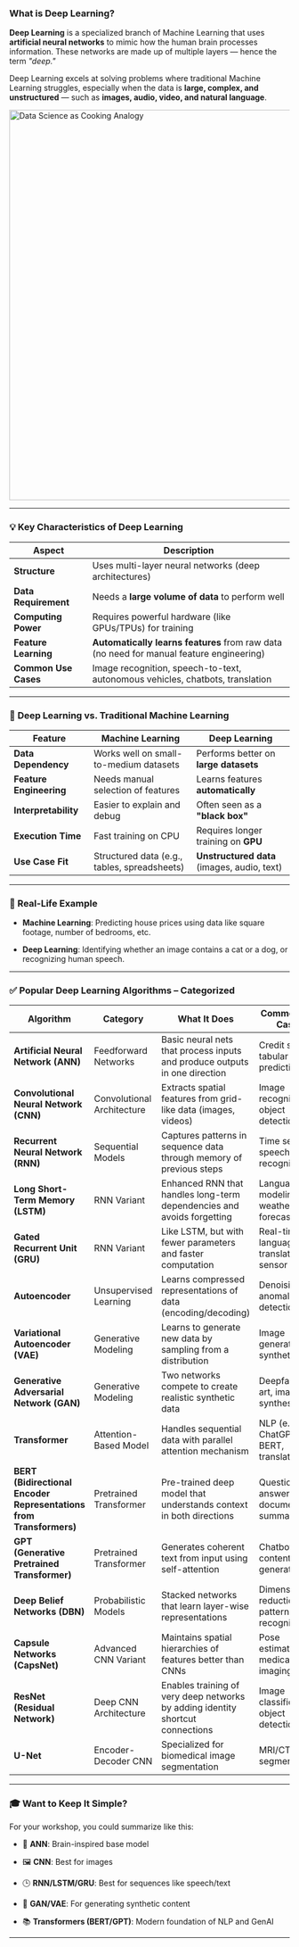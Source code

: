 ### **What is Deep Learning?**

**Deep Learning** is a specialized branch of Machine Learning that uses **artificial neural networks** to mimic how the human brain processes information. These networks are made up of multiple layers — hence the term *"deep."*

Deep Learning excels at solving problems where traditional Machine Learning struggles, especially when the data is **large, complex, and unstructured** — such as **images, audio, video, and natural language**.



<img title="" src="file:///C:/Users/anant/Desktop/AU2025/src_images/deep-learning.png" alt="Data Science as Cooking Analogy" width="700" style="display: block; margin: auto;">

---

### 💡 **Key Characteristics of Deep Learning**

| Aspect               | Description                                                                              |
| -------------------- | ---------------------------------------------------------------------------------------- |
| **Structure**        | Uses multi-layer neural networks (deep architectures)                                    |
| **Data Requirement** | Needs a **large volume of data** to perform well                                         |
| **Computing Power**  | Requires powerful hardware (like GPUs/TPUs) for training                                 |
| **Feature Learning** | **Automatically learns features** from raw data (no need for manual feature engineering) |
| **Common Use Cases** | Image recognition, speech-to-text, autonomous vehicles, chatbots, translation            |

---

### 🧠 **Deep Learning vs. Traditional Machine Learning**

| Feature                 | Machine Learning                             | Deep Learning                               |
| ----------------------- | -------------------------------------------- | ------------------------------------------- |
| **Data Dependency**     | Works well on small-to-medium datasets       | Performs better on **large datasets**       |
| **Feature Engineering** | Needs manual selection of features           | Learns features **automatically**           |
| **Interpretability**    | Easier to explain and debug                  | Often seen as a **"black box"**             |
| **Execution Time**      | Fast training on CPU                         | Requires longer training on **GPU**         |
| **Use Case Fit**        | Structured data (e.g., tables, spreadsheets) | **Unstructured data** (images, audio, text) |

---

### 🧪 Real-Life Example

- **Machine Learning**: Predicting house prices using data like square footage, number of bedrooms, etc.

- **Deep Learning**: Identifying whether an image contains a cat or a dog, or recognizing human speech.



---

### ✅ **Popular Deep Learning Algorithms – Categorized**

| **Algorithm**                                                      | **Category**               | **What It Does**                                                               | **Common Use Cases**                          |
| ------------------------------------------------------------------ | -------------------------- | ------------------------------------------------------------------------------ | --------------------------------------------- |
| **Artificial Neural Network (ANN)**                                | Feedforward Networks       | Basic neural nets that process inputs and produce outputs in one direction     | Credit scoring, tabular predictions           |
| **Convolutional Neural Network (CNN)**                             | Convolutional Architecture | Extracts spatial features from grid-like data (images, videos)                 | Image recognition, object detection           |
| **Recurrent Neural Network (RNN)**                                 | Sequential Models          | Captures patterns in sequence data through memory of previous steps            | Time series, speech recognition               |
| **Long Short-Term Memory (LSTM)**                                  | RNN Variant                | Enhanced RNN that handles long-term dependencies and avoids forgetting         | Language modeling, weather forecasting        |
| **Gated Recurrent Unit (GRU)**                                     | RNN Variant                | Like LSTM, but with fewer parameters and faster computation                    | Real-time language translation, sensor data   |
| **Autoencoder**                                                    | Unsupervised Learning      | Learns compressed representations of data (encoding/decoding)                  | Denoising, anomaly detection                  |
| **Variational Autoencoder (VAE)**                                  | Generative Modeling        | Learns to generate new data by sampling from a distribution                    | Image generation, synthetic data              |
| **Generative Adversarial Network (GAN)**                           | Generative Modeling        | Two networks compete to create realistic synthetic data                        | Deepfakes, AI art, image synthesis            |
| **Transformer**                                                    | Attention-Based Model      | Handles sequential data with parallel attention mechanism                      | NLP (e.g., ChatGPT, BERT, translation)        |
| **BERT (Bidirectional Encoder Representations from Transformers)** | Pretrained Transformer     | Pre-trained deep model that understands context in both directions             | Question answering, document summarization    |
| **GPT (Generative Pretrained Transformer)**                        | Pretrained Transformer     | Generates coherent text from input using self-attention                        | Chatbots, content generation                  |
| **Deep Belief Networks (DBN)**                                     | Probabilistic Models       | Stacked networks that learn layer-wise representations                         | Dimensionality reduction, pattern recognition |
| **Capsule Networks (CapsNet)**                                     | Advanced CNN Variant       | Maintains spatial hierarchies of features better than CNNs                     | Pose estimation, medical imaging              |
| **ResNet (Residual Network)**                                      | Deep CNN Architecture      | Enables training of very deep networks by adding identity shortcut connections | Image classification, object detection        |
| **U-Net**                                                          | Encoder-Decoder CNN        | Specialized for biomedical image segmentation                                  | MRI/CT image segmentation                     |

---

### 🎓 Want to Keep It Simple?

For your workshop, you could summarize like this:

- 🧠 **ANN**: Brain-inspired base model

- 🖼️ **CNN**: Best for images

- 🕒 **RNN/LSTM/GRU**: Best for sequences like speech/text

- 🎨 **GAN/VAE**: For generating synthetic content

- 📚 **Transformers (BERT/GPT)**: Modern foundation of NLP and GenAI

---


